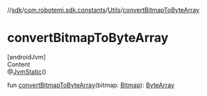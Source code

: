 //[sdk](../../../index.md)/[com.robotemi.sdk.constants](../index.md)/[Utils](index.md)/[convertBitmapToByteArray](convert-bitmap-to-byte-array.md)



# convertBitmapToByteArray  
[androidJvm]  
Content  
@[JvmStatic](https://kotlinlang.org/api/latest/jvm/stdlib/kotlin.jvm/-jvm-static/index.html)()  
  
fun [convertBitmapToByteArray](convert-bitmap-to-byte-array.md)(bitmap: [Bitmap](https://developer.android.com/reference/kotlin/android/graphics/Bitmap.html)): [ByteArray](https://kotlinlang.org/api/latest/jvm/stdlib/kotlin/-byte-array/index.html)  



